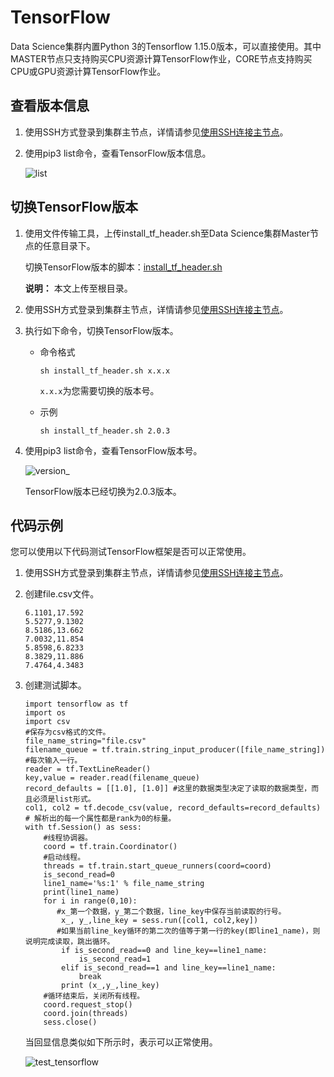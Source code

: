 # TensorFlow

Data Science集群内置Python 3的Tensorflow 1.15.0版本，可以直接使用。其中MASTER节点只支持购买CPU资源计算TensorFlow作业，CORE节点支持购买CPU或GPU资源计算TensorFlow作业。

## 查看版本信息

1.  使用SSH方式登录到集群主节点，详情请参见[使用SSH连接主节点](/cn.zh-CN/集群管理/集群配置/连接集群/使用SSH连接主节点.md)。

2.  使用pip3 list命令，查看TensorFlow版本信息。

    ![list](https://static-aliyun-doc.oss-cn-hangzhou.aliyuncs.com/assets/img/zh-CN/9349449951/p127294.png)


## 切换TensorFlow版本

1.  使用文件传输工具，上传install\_tf\_header.sh至Data Science集群Master节点的任意目录下。

    切换TensorFlow版本的脚本：[install\_tf\_header.sh](http://docs-aliyun.cn-hangzhou.oss.aliyun-inc.com/assets/attach/183066/cn_zh/1605252130588/install_tf_header.sh)

    **说明：** 本文上传至根目录。

2.  使用SSH方式登录到集群主节点，详情请参见[使用SSH连接主节点](/cn.zh-CN/集群管理/集群配置/连接集群/使用SSH连接主节点.md)。

3.  执行如下命令，切换TensorFlow版本。

    -   命令格式

        ```
        sh install_tf_header.sh x.x.x
        ```

        `x.x.x`为您需要切换的版本号。

    -   示例

        ```
        sh install_tf_header.sh 2.0.3
        ```

4.  使用pip3 list命令，查看TensorFlow版本号。

    ![version_](https://static-aliyun-doc.oss-cn-hangzhou.aliyuncs.com/assets/img/zh-CN/2337525061/p182193.png)

    TensorFlow版本已经切换为2.0.3版本。


## 代码示例

您可以使用以下代码测试TensorFlow框架是否可以正常使用。

1.  使用SSH方式登录到集群主节点，详情请参见[使用SSH连接主节点](/cn.zh-CN/集群管理/集群配置/连接集群/使用SSH连接主节点.md)。

2.  创建file.csv文件。

    ```
    6.1101,17.592
    5.5277,9.1302
    8.5186,13.662
    7.0032,11.854
    5.8598,6.8233
    8.3829,11.886
    7.4764,4.3483
    ```

3.  创建测试脚本。

    ```
    import tensorflow as tf
    import os
    import csv
    #保存为csv格式的文件。
    file_name_string="file.csv"
    filename_queue = tf.train.string_input_producer([file_name_string])
    #每次输入一行。
    reader = tf.TextLineReader()
    key,value = reader.read(filename_queue)
    record_defaults = [[1.0], [1.0]] #这里的数据类型决定了读取的数据类型，而且必须是list形式。
    col1, col2 = tf.decode_csv(value, record_defaults=record_defaults) # 解析出的每一个属性都是rank为0的标量。
    with tf.Session() as sess:
        #线程协调器。
        coord = tf.train.Coordinator()
        #启动线程。
        threads = tf.train.start_queue_runners(coord=coord)
        is_second_read=0
        line1_name='%s:1' % file_name_string
        print(line1_name)
        for i in range(0,10):
           #x_第一个数据，y_第二个数据，line_key中保存当前读取的行号。
            x_, y_,line_key = sess.run([col1, col2,key])
           #如果当前line_key循环的第二次的值等于第一行的key(即line1_name)，则说明完成读取，跳出循环。
            if is_second_read==0 and line_key==line1_name:
                is_second_read=1
            elif is_second_read==1 and line_key==line1_name:
                break
            print (x_,y_,line_key)
        #循环结束后，关闭所有线程。
        coord.request_stop()
        coord.join(threads)
        sess.close()
    ```

    当回显信息类似如下所示时，表示可以正常使用。

    ![test_tensorflow](https://static-aliyun-doc.oss-cn-hangzhou.aliyuncs.com/assets/img/zh-CN/9349449951/p127323.png)


